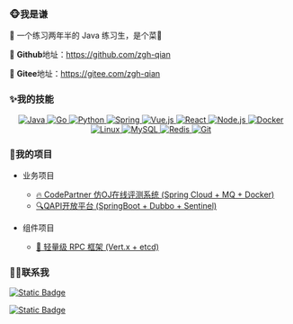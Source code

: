 ### 🐵我是谦

🌹 一个练习两年半的 Java 练习生，是个菜🐔

🌹 **Github**地址：https://github.com/zgh-qian

🌹 **Gitee**地址：https://gitee.com/zgh-qian

### ✨我的技能

<p align="center">
  <a href="https://github.com/java">
    <img src="https://img.shields.io/badge/Java-%23E34F26?logo=java&logoColor=white" alt="Java">
  </a>
  <a href="https://github.com/golang">
    <img src="https://img.shields.io/badge/Go-00ADD8?logo=go&logoColor=white" alt="Go">
  </a>
  <a href="https://github.com/python">
    <img src="https://img.shields.io/badge/Python-%233776AB?logo=python&logoColor=white" alt="Python">
  </a>
  <a href="https://github.com/spring">
    <img src="https://img.shields.io/badge/Spring-green?logo=spring&logoColor=white" alt="Spring">
  </a>
  <a href="https://github.com/vue.js">
    <img src="https://img.shields.io/badge/%20Vue.js-%234FC08D?logo=vue.js&logoColor=white" alt="Vue.js">
  </a>
  <a href="https://github.com/react">
    <img src="https://img.shields.io/badge/React-%2361DAFB?logo=react&logoColor=white&logoSize=white" alt="React">
  </a>
  <a href="https://github.com/node.js">
    <img src="https://img.shields.io/badge/Node.js-%23339933?logo=node.js&logoColor=white" alt="Node.js">
  </a>
  <a href="https://github.com/docker">
    <img src="https://img.shields.io/badge/Docker-%232496ED?logo=docker&logoColor=white&logoSize=white" alt="Docker">
  </a>
  <a href="https://github.com/linux">
    <img src="https://img.shields.io/badge/Linux-%23000000?logo=linux&logoColor=white&logoSize=white" alt="Linux">
  </a>
  <a href="https://github.com/mysql">
    <img src="https://img.shields.io/badge/MySQL-%234479A1?logo=mysql&logoColor=white&logoSize=white" alt="MySQL">
  </a>
  <a href="https://github.com/redis">
    <img src="https://img.shields.io/badge/Redis-%23DC382D?logo=redis&logoColor=white&logoSize=white" alt="Redis">
  </a>
  <a href="https://github.com/git">
    <img src="https://img.shields.io/badge/Git-%23F05032?logo=git&logoColor=white&logoSize=white" alt="Git">
  </a>
</p>

### 🚩我的项目

* 业务项目
  * [🔥 CodePartner 仿OJ在线评测系统 (Spring Cloud + MQ + Docker)](https://gitee.com/zgh-qian/codingpartner-backend)
  * [🔍QAPI开放平台 (SpringBoot + Dubbo + Sentinel)](https://gitee.com/zgh-qian/qapi-backend)
  
* 组件项目
  * [🚀 轻量级 RPC 框架 (Vert.x + etcd)](https://github.com/zgh-qian/qian-rpc)


### 👬🏻联系我

[![Static Badge](https://img.shields.io/badge/GitHub-%23181717?logo=github)](https://github.com/zgh-qian)

[![Static Badge](https://img.shields.io/badge/Gitee-red?logo=gitee)](https://gitee.com/zgh-qian)
